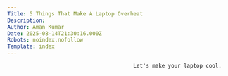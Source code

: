 ```yaml
---
Title: 5 Things That Make A Laptop Overheat
Description: 
Author: Aman Kumar
Date: 2025-08-14T21:30:16.000Z
Robots: noindex,nofollow
Template: index
---
```


                                            Let's make your laptop cool.
                                        